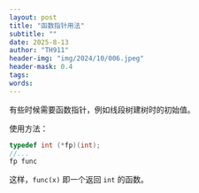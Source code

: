 ```yaml
---
layout: post
title: "函数指针用法"
subtitle: ""
date: 2025-8-13
author: "TH911"
header-img: "img/2024/10/006.jpeg"
header-mask: 0.4
tags:
words:
---
```


有些时候需要函数指针，例如线段树建树时的初始值。

使用方法：

```cpp
typedef int (*fp)(int);
//...
fp func
```

这样，`func(x)` 即一个返回 `int` 的函数。
